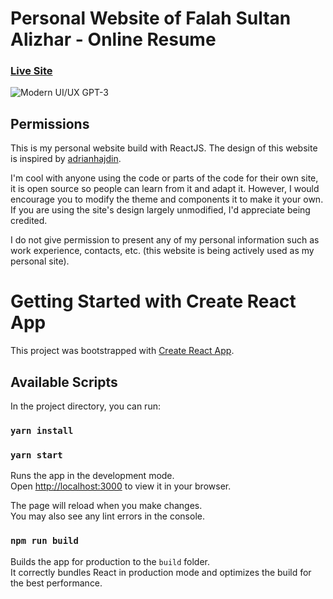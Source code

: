 # Personal Website of Falah Sultan Alizhar - Online Resume
### [Live Site](https://alizhar.dev/)

![Modern UI/UX GPT-3](https://i.ibb.co/ThMqsdZ/HomePage.png)

## Permissions
This is my personal website build with ReactJS. The design of this website is inspired by [adrianhajdin](https://github.com/adrianhajdin/project_modern_ui_ux_gpt3).

I'm cool with anyone using the code or parts of the code for their own site, it is open source so people can learn from it and adapt it. However, I would encourage you to modify the theme and components it to make it your own. If you are using the site's design largely unmodified, I'd appreciate being credited.

I do not give permission to present any of my personal information such as work experience, contacts, etc. (this website is being actively used as my personal site).

# Getting Started with Create React App

This project was bootstrapped with [Create React App](https://github.com/facebook/create-react-app).

## Available Scripts

In the project directory, you can run:

### `yarn install`

### `yarn start`

Runs the app in the development mode.\
Open [http://localhost:3000](http://localhost:3000) to view it in your browser.

The page will reload when you make changes.\
You may also see any lint errors in the console.

### `npm run build`

Builds the app for production to the `build` folder.\
It correctly bundles React in production mode and optimizes the build for the best performance.
